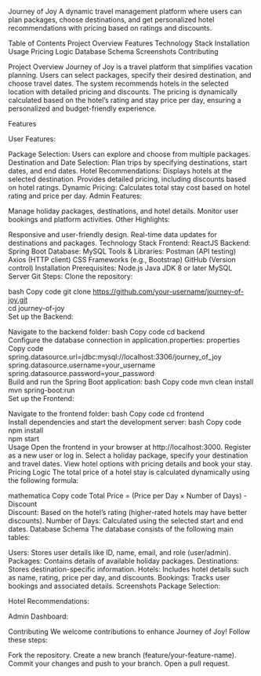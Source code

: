 Journey of Joy
A dynamic travel management platform where users can plan packages, choose destinations, and get personalized hotel recommendations with pricing based on 
ratings and discounts.

Table of Contents
Project Overview
Features
Technology Stack
Installation
Usage
Pricing Logic
Database Schema
Screenshots
Contributing




Project Overview
Journey of Joy is a travel platform that simplifies vacation planning. Users can select packages, specify their desired destination, and choose travel dates.
The system recommends hotels in the selected location with detailed pricing and discounts. The pricing is dynamically calculated based on the hotel’s rating and stay 
price per day, ensuring a personalized and budget-friendly experience.

Features

User Features:

Package Selection: Users can explore and choose from multiple packages.
Destination and Date Selection: Plan trips by specifying destinations, start dates, and end dates.
Hotel Recommendations:
Displays hotels at the selected destination.
Provides detailed pricing, including discounts based on hotel ratings.
Dynamic Pricing: Calculates total stay cost based on hotel rating and price per day.
Admin Features:

Manage holiday packages, destinations, and hotel details.
Monitor user bookings and platform activities.
Other Highlights:

Responsive and user-friendly design.
Real-time data updates for destinations and packages.
Technology Stack
Frontend: ReactJS
Backend: Spring Boot
Database: MySQL
Tools & Libraries:
Postman (API testing)
Axios (HTTP client)
CSS Frameworks (e.g., Bootstrap)
GitHub (Version control)
Installation
Prerequisites:
Node.js
Java JDK 8 or later
MySQL Server
Git
Steps:
Clone the repository:

bash
Copy code
git clone https://github.com/your-username/journey-of-joy.git  
cd journey-of-joy  
Set up the Backend:

Navigate to the backend folder:
bash
Copy code
cd backend  
Configure the database connection in application.properties:
properties
Copy code
spring.datasource.url=jdbc:mysql://localhost:3306/journey_of_joy  
spring.datasource.username=your_username  
spring.datasource.password=your_password  
Build and run the Spring Boot application:
bash
Copy code
mvn clean install  
mvn spring-boot:run  
Set up the Frontend:

Navigate to the frontend folder:
bash
Copy code
cd frontend  
Install dependencies and start the development server:
bash
Copy code
npm install  
npm start  
Usage
Open the frontend in your browser at http://localhost:3000.
Register as a new user or log in.
Select a holiday package, specify your destination and travel dates.
View hotel options with pricing details and book your stay.
Pricing Logic
The total price of a hotel stay is calculated dynamically using the following formula:

mathematica
Copy code
Total Price = (Price per Day × Number of Days) - Discount  
Discount: Based on the hotel’s rating (higher-rated hotels may have better discounts).
Number of Days: Calculated using the selected start and end dates.
Database Schema
The database consists of the following main tables:

Users: Stores user details like ID, name, email, and role (user/admin).
Packages: Contains details of available holiday packages.
Destinations: Stores destination-specific information.
Hotels: Includes hotel details such as name, rating, price per day, and discounts.
Bookings: Tracks user bookings and associated details.
Screenshots
Package Selection:

Hotel Recommendations:

Admin Dashboard:

Contributing
We welcome contributions to enhance Journey of Joy! Follow these steps:

Fork the repository.
Create a new branch (feature/your-feature-name).
Commit your changes and push to your branch.
Open a pull request.
